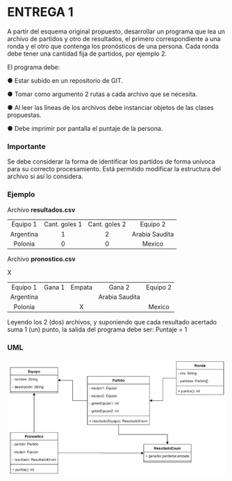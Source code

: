 # ENTREGA 1
A partir del esquema original propuesto, desarrollar un programa que lea un archivo de partidos y otro de resultados, el primero correspondiente a una ronda y el otro que contenga los pronósticos de una persona. Cada ronda debe tener una cantidad fija de partidos, por ejemplo 2. 

El programa debe:

● Estar subido en un repositorio de GIT.

● Tomar como argumento 2 rutas a cada archivo que se necesita.

● Al leer las líneas de los archivos debe instanciar objetos de las clases propuestas.

● Debe imprimir por pantalla el puntaje de la persona.

### Importante
Se debe considerar la forma de identificar los partidos de forma unívoca para su correcto procesamiento. Está permitido modificar la estructura del archivo si así lo considera. 
### Ejemplo
Archivo **resultados.csv**
<table style="width: 100%; text-align: center;">
<thead></thead>
<tr><td>Equipo 1</td><td>Cant. goles 1</td><td>Cant. goles 2</td><td>Equipo 2</td></tr>
<tr><td>Argentina</td><td>1</td><td>2</td><td>Arabia Saudita</td></tr>
<tr><td>Polonia</td><td>0</td><td>0</td><td>Mexico</td></tr>
</table>

Archivo **pronostico.csv**
<table style="width: 100%; text-align: center;">
<thead></thead>
<tr><td>Equipo 1</td><td>Gana 1</td><td>Empata</td><td>Gana 2</td><td>Equipo 2</td></tr>
<tr><td>Argentina</td>X<td></td><td></td><td>Arabia Saudita</td></tr>
<tr><td>Polonia</td><td></td><td>X</td><td></td><td>Mexico</td></tr>
</table>

Leyendo los 2 (dos) archivos, y suponiendo que cada resultado acertado suma 1 (un) punto, la salida del programa debe ser: Puntaje = 1
### UML
![alt="UML Entrega 1"](assets/umlEntrega1.png)
